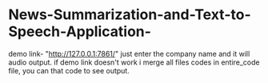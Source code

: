 # News-Summarization-and-Text-to-Speech-Application-
demo link- "http://127.0.0.1:7861/" 
just enter the company name and it will audio output. 
if demo link doesn't work i merge all files codes in entire_code file, you can that code to see output. 
